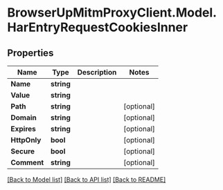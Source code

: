 # BrowserUpMitmProxyClient.Model.HarEntryRequestCookiesInner

## Properties

Name | Type | Description | Notes
------------ | ------------- | ------------- | -------------
**Name** | **string** |  | 
**Value** | **string** |  | 
**Path** | **string** |  | [optional] 
**Domain** | **string** |  | [optional] 
**Expires** | **string** |  | [optional] 
**HttpOnly** | **bool** |  | [optional] 
**Secure** | **bool** |  | [optional] 
**Comment** | **string** |  | [optional] 

[[Back to Model list]](../../README.md#documentation-for-models) [[Back to API list]](../../README.md#documentation-for-api-endpoints) [[Back to README]](../../README.md)

